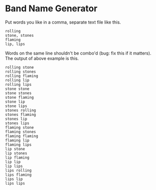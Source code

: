 # Band Name Generator

Put words you like in a comma, separate text file like this.

```
rolling
stone, stones
flaming
lip, lips
```

Words on the same line shouldn't be combo'd (bug: fix this if it matters).  The output of above example is this.

```
rolling stone
rolling stones
rolling flaming
rolling lip
rolling lips
stone stone
stone stones
stone flaming
stone lip
stone lips
stones rolling
stones flaming
stones lip
stones lips
flaming stone
flaming stones
flaming flaming
flaming lip
flaming lips
lip stone
lip stones
lip flaming
lip lip
lip lips
lips rolling
lips flaming
lips lip
lips lips
```
